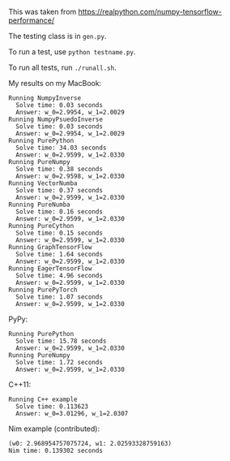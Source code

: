 This was taken from https://realpython.com/numpy-tensorflow-performance/

The testing class is in `gen.py`. 

To run a test, use `python testname.py`.

To run all tests, run `./runall.sh`.

My results on my MacBook:

```
Running NumpyInverse
  Solve time: 0.03 seconds
  Answer: w_0=2.9954, w_1=2.0029
Running NumpyPsuedoInverse
  Solve time: 0.03 seconds
  Answer: w_0=2.9954, w_1=2.0029
Running PurePython
  Solve time: 34.03 seconds
  Answer: w_0=2.9599, w_1=2.0330
Running PureNumpy
  Solve time: 0.38 seconds
  Answer: w_0=2.9598, w_1=2.0330
Running VectorNumba
  Solve time: 0.37 seconds
  Answer: w_0=2.9599, w_1=2.0330
Running PureNumba
  Solve time: 0.16 seconds
  Answer: w_0=2.9599, w_1=2.0330
Running PureCython
  Solve time: 0.15 seconds
  Answer: w_0=2.9599, w_1=2.0330
Running GraphTensorFlow
  Solve time: 1.64 seconds
  Answer: w_0=2.9599, w_1=2.0330
Running EagerTensorFlow
  Solve time: 4.96 seconds
  Answer: w_0=2.9599, w_1=2.0330
Running PurePyTorch
  Solve time: 1.07 seconds
  Answer: w_0=2.9599, w_1=2.0330
```

PyPy:

```
Running PurePython
  Solve time: 15.78 seconds
  Answer: w_0=2.9599, w_1=2.0330
Running PureNumpy
  Solve time: 1.72 seconds
  Answer: w_0=2.9599, w_1=2.0330
```

C++11:
```
Running C++ example
  Solve time: 0.113623
  Answer: w_0=3.01296, w_1=2.0307
```


Nim example (contributed):

```
(w0: 2.968954757075724, w1: 2.02593328759163)
Nim time: 0.139302 seconds
```

